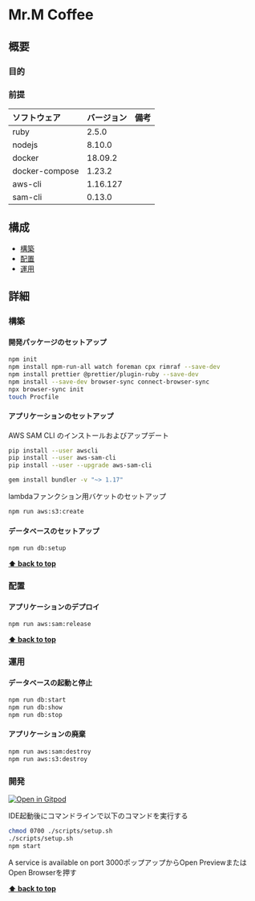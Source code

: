 # Mr.M Coffee 

## 概要

### 目的

### 前提

| ソフトウェア   | バージョン | 備考 |
| :------------- | :--------- | :--- |
| ruby           | 2.5.0      |      |
| nodejs         | 8.10.0     |      |
| docker         | 18.09.2    |      |
| docker-compose | 1.23.2     |      |
| aws-cli        | 1.16.127   |      |
| sam-cli        | 0.13.0     |      |

## 構成

- [構築](#構築)
- [配置](#配置)
- [運用](#運用)

## 詳細

### 構築

#### 開発パッケージのセットアップ

```bash
npm init
npm install npm-run-all watch foreman cpx rimraf --save-dev
npm install prettier @prettier/plugin-ruby --save-dev
npm install --save-dev browser-sync connect-browser-sync
npx browser-sync init
touch Procfile
```
#### アプリケーションのセットアップ

AWS SAM CLI のインストールおよびアップデート

 ```bash
pip install --user awscli
pip install --user aws-sam-cli
pip install --user --upgrade aws-sam-cli
 ```
 
 ```bash
gem install bundler -v "~> 1.17"
 ```

lambdaファンクション用バケットのセットアップ

```bash
npm run aws:s3:create
```
 
#### データベースのセットアップ
 
```bash
npm run db:setup
```

**[⬆ back to top](#構成)**

### 配置

#### アプリケーションのデプロイ

```bash
npm run aws:sam:release
```

**[⬆ back to top](#構成)**

### 運用

#### データベースの起動と停止

```bash
npm run db:start
npm run db:show
npm run db:stop
```

#### アプリケーションの廃棄

```bash
npm run aws:sam:destroy
npm run aws:s3:destroy
```

### 開発

[![Open in Gitpod](https://gitpod.io/button/open-in-gitpod.svg)](https://gitpod.io/#https://github.com/k2works/mr-coffee-ruby.git)

IDE起動後にコマンドラインで以下のコマンドを実行する
```bash
chmod 0700 ./scripts/setup.sh
./scripts/setup.sh
npm start
```
A service is available on port 3000ポップアップからOpen PreviewまたはOpen Browserを押す

**[⬆ back to top](#構成)**

